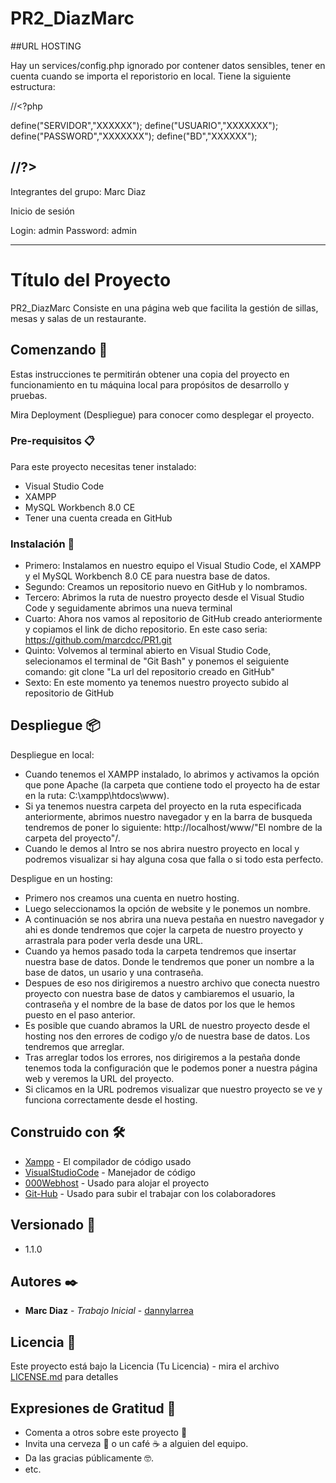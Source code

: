 # PR2_DiazMarc

##URL HOSTING 





Hay un services/config.php ignorado por contener datos sensibles, tener en cuenta cuando se importa el reporistorio en local.
Tiene la siguiente estructura:

//<?php

 define("SERVIDOR","XXXXXX");
 define("USUARIO","XXXXXXX");
 define("PASSWORD","XXXXXXX");
 define("BD","XXXXXX");

//?>
--------------------------------------------------------------------------------
Integrantes del grupo:
Marc Diaz


Inicio de sesión

Login: admin
Password: admin

----------------------------------------------------------------------------

# Título del Proyecto
PR2_DiazMarc
Consiste en una página web que facilita la gestión de sillas, mesas y salas de un restaurante.

## Comenzando 🚀
Estas instrucciones te permitirán obtener una copia del proyecto en funcionamiento en tu máquina local para propósitos de desarrollo y pruebas.

Mira Deployment (Despliegue) para conocer como desplegar el proyecto.

### Pre-requisitos 📋
Para este proyecto necesitas tener instalado:
- Visual Studio Code
- XAMPP
- MySQL Workbench 8.0 CE
- Tener una cuenta creada en GitHub

### Instalación 🔧
- Primero: Instalamos en nuestro equipo el Visual Studio Code, el XAMPP y el MySQL Workbench 8.0 CE para nuestra base de datos.
- Segundo: Creamos un repositorio nuevo en GitHub y lo nombramos.
- Tercero: Abrimos la ruta de nuestro proyecto desde el Visual Studio Code y seguidamente abrimos una nueva terminal
- Cuarto: Ahora nos vamos al repositorio de GitHub creado anteriormente y copiamos el link de dicho repositorio. En este caso seria: https://github.com/marcdcc/PR1.git
- Quinto: Volvemos al terminal abierto en Visual Studio Code, selecionamos el terminal de "Git Bash" y ponemos el seiguiente comando: git clone "La url del repositorio creado en GitHub"
- Sexto: En este momento ya tenemos nuestro proyecto subido al repositorio de GitHub

## Despliegue 📦
Despliegue en local:
- Cuando tenemos el XAMPP instalado, lo abrimos y activamos la opción que pone Apache (la carpeta que contiene todo el proyecto ha de estar en la ruta: C:\xampp\htdocs\www\).
- Si ya tenemos nuestra carpeta del proyecto en la ruta especificada anteriormente, abrimos nuestro navegador y en la barra de busqueda tendremos de poner lo siguiente: http://localhost/www/"El nombre de la carpeta del proyecto"/.
- Cuando le demos al Intro se nos abrira nuestro proyecto en local y podremos visualizar si hay alguna cosa que falla o si todo esta perfecto.

Despligue en un hosting:
- Primero nos creamos una cuenta en nuetro hosting.
- Luego seleccionamos la opción de website y le ponemos un nombre.
- A continuación se nos abrira una nueva pestaña en nuestro navegador y ahi es donde tendremos que cojer la carpeta de nuestro proyecto y arrastrala para poder verla desde una URL.
- Cuando ya hemos pasado toda la carpeta tendremos que insertar nuestra base de datos. Donde le tendremos que poner un nombre a la base de datos, un usario y una contraseña.
- Despues de eso nos dirigiremos a nuestro archivo que conecta nuestro proyecto con nuestra base de datos y cambiaremos el usuario, la contraseña y el nombre de la base de datos por los que le hemos puesto en el paso anterior.
- Es posible que cuando abramos la URL de nuestro proyecto desde el hosting nos den errores de codigo y/o de nuestra base de datos. Los tendremos que arreglar.
- Tras arreglar todos los errores, nos dirigiremos a la pestaña donde tenemos toda la configuración que le podemos poner a nuestra página web y veremos la URL del proyecto.
- Si clicamos en la URL podremos visualizar que nuestro proyecto se ve y funciona correctamente desde el hosting.


## Construido con 🛠️
* [Xampp](https://www.apachefriends.org/es/index.html) - El compilador de código usado
* [VisualStudioCode](https://code.visualstudio.com/) - Manejador de código
* [000Webhost](https://www.000webhost.com) - Usado para alojar el proyecto
* [Git-Hub](https://github.com/) - Usado para subir el trabajar con los colaboradores

## Versionado 📌
- 1.1.0

## Autores ✒️

* **Marc Diaz** - *Trabajo Inicial* - [dannylarrea](https://github.com/marcdcc.git)

## Licencia 📄

Este proyecto está bajo la Licencia (Tu Licencia) - mira el archivo [LICENSE.md](LICENSE.md) para detalles

## Expresiones de Gratitud 🎁

* Comenta a otros sobre este proyecto 📢
* Invita una cerveza 🍺 o un café ☕ a alguien del equipo. 
* Da las gracias públicamente 🤓.
* etc.
